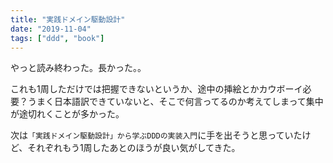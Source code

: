```yaml
---
title: "実践ドメイン駆動設計"
date: "2019-11-04"
tags: ["ddd", "book"]
---
```


やっと読み終わった。長かった。。

これも1周しただけでは把握できないというか、途中の挿絵とかカウボーイ必要？うまく日本語訳できていないと、そこで何言ってるのか考えてしまって集中が途切れくことが多かった。

次は`「実践ドメイン駆動設計」から学ぶDDDの実装入門`に手を出そうと思っていたけど、それぞれもう1周したあとのほうが良い気がしてきた。
